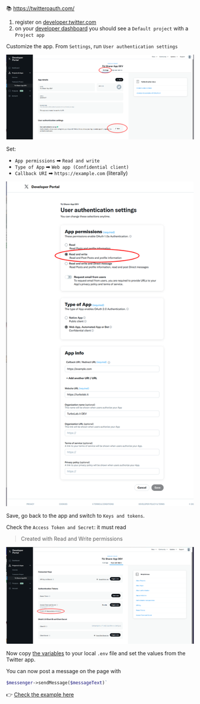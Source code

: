 📚 https://twitteroauth.com/

1. register on [developer.twitter.com](https://developer.twitter.com)
2. on your [developer dashboard](https://developer.twitter.com/en/portal/dashboard) you should see a `Default project` with a `Project app`

Customize the app. From `Settings`, run `User authentication settings`

![screenshot](https://raw.githubusercontent.com/TurboLabIt/php-symfony-messenger/main/docs/images/01_twitter-app-settings.png)

Set:

- `App permissions` ➡ `Read and write`
- `Type of App` ➡ `Web app (Confidential client)`
- `Callback URI` ➡ `https://example.com` (literally)

![screenshot](https://raw.githubusercontent.com/TurboLabIt/php-symfony-messenger/main/docs/images/02_twitter-oauth-settings.png)

Save, go back to the app and switch to `Keys and tokens`.

Check the `Access Token and Secret`: it must read

> Created with Read and Write permissions

![screenshot](https://raw.githubusercontent.com/TurboLabIt/php-symfony-messenger/main/docs/images/03_twitter-read-write-permission.png)

Now copy [the variables](https://github.com/TurboLabIt/php-symfony-messenger/blob/main/.env) to your local `.env` file and set the values from the Twitter app.

You can now post a message on the page with

````php
$messenger->sendMessage($messageText)`
````

👉 [Check the example here](https://github.com/TurboLabIt/php-symfony-messenger/blob/main/tests/TwitterTest.php)
